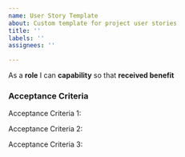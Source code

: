 ```yaml
---
name: User Story Template
about: Custom template for project user stories
title: ''
labels: ''
assignees: ''

---
```


As a **role** I can **capability** so that **received benefit**

### Acceptance Criteria

Acceptance Criteria 1:

Acceptance Criteria 2:

Acceptance Criteria 3:
